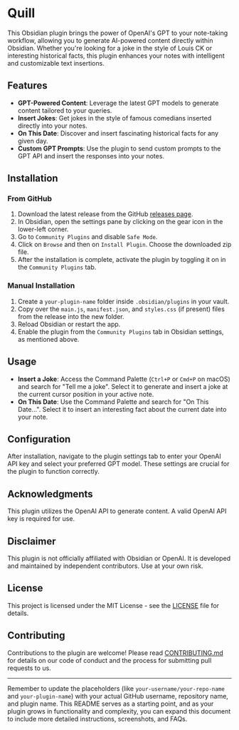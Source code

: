 # Quill

This Obsidian plugin brings the power of OpenAI's GPT to your note-taking workflow, allowing you to generate AI-powered content directly within Obsidian. Whether you're looking for a joke in the style of Louis CK or interesting historical facts, this plugin enhances your notes with intelligent and customizable text insertions.

## Features

-   **GPT-Powered Content**: Leverage the latest GPT models to generate content tailored to your queries.
-   **Insert Jokes**: Get jokes in the style of famous comedians inserted directly into your notes.
-   **On This Date**: Discover and insert fascinating historical facts for any given day.
-   **Custom GPT Prompts**: Use the plugin to send custom prompts to the GPT API and insert the responses into your notes.

## Installation

### From GitHub

1. Download the latest release from the GitHub [releases page](https://github.com/your-username/your-repo-name/releases).
2. In Obsidian, open the settings pane by clicking on the gear icon in the lower-left corner.
3. Go to `Community Plugins` and disable `Safe Mode`.
4. Click on `Browse` and then on `Install Plugin`. Choose the downloaded zip file.
5. After the installation is complete, activate the plugin by toggling it on in the `Community Plugins` tab.

### Manual Installation

1. Create a `your-plugin-name` folder inside `.obsidian/plugins` in your vault.
2. Copy over the `main.js`, `manifest.json`, and `styles.css` (if present) files from the release into the new folder.
3. Reload Obsidian or restart the app.
4. Enable the plugin from the `Community Plugins` tab in Obsidian settings, as mentioned above.

## Usage

-   **Insert a Joke**: Access the Command Palette (`Ctrl+P` or `Cmd+P` on macOS) and search for "Tell me a joke". Select it to generate and insert a joke at the current cursor position in your active note.
-   **On This Date**: Use the Command Palette and search for "On This Date...". Select it to insert an interesting fact about the current date into your note.

## Configuration

After installation, navigate to the plugin settings tab to enter your OpenAI API key and select your preferred GPT model. These settings are crucial for the plugin to function correctly.

## Acknowledgments

This plugin utilizes the OpenAI API to generate content. A valid OpenAI API key is required for use.

## Disclaimer

This plugin is not officially affiliated with Obsidian or OpenAI. It is developed and maintained by independent contributors. Use at your own risk.

## License

This project is licensed under the MIT License - see the [LICENSE](LICENSE) file for details.

## Contributing

Contributions to the plugin are welcome! Please read [CONTRIBUTING.md](CONTRIBUTING.md) for details on our code of conduct and the process for submitting pull requests to us.

---

Remember to update the placeholders (like `your-username/your-repo-name` and `your-plugin-name`) with your actual GitHub username, repository name, and plugin name. This README serves as a starting point, and as your plugin grows in functionality and complexity, you can expand this document to include more detailed instructions, screenshots, and FAQs.
